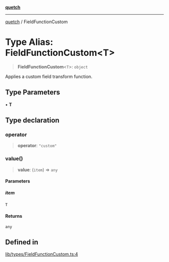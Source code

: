 [**quetch**](../README.md)

***

[quetch](../README.md) / FieldFunctionCustom

# Type Alias: FieldFunctionCustom\<T\>

> **FieldFunctionCustom**\<`T`\>: `object`

Applies a custom field transform function.

## Type Parameters

• **T**

## Type declaration

### operator

> **operator**: `"custom"`

### value()

> **value**: (`item`) => `any`

#### Parameters

##### item

`T`

#### Returns

`any`

## Defined in

[lib/types/FieldFunctionCustom.ts:4](https://github.com/nevoland/quetch/blob/d3c3874b3b683738adb5be9e083a7d95e2758c83/lib/types/FieldFunctionCustom.ts#L4)
